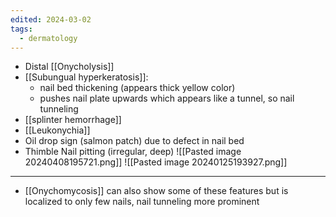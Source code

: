 ```yaml
---
edited: 2024-03-02
tags:
  - dermatology
---
```


- Distal [[Onycholysis]]
- [[Subungual hyperkeratosis]]: 
	- nail bed thickening (appears thick yellow color) 
	- pushes nail plate upwards which appears like a tunnel, so nail tunneling 
- [[splinter hemorrhage]]
- [[Leukonychia]]
- Oil drop sign (salmon patch) due to defect in nail bed
- Thimble Nail pitting  (irregular, deep)
![[Pasted image 20240408195721.png]]
![[Pasted image 20240125193927.png]] 

---
- [[Onychomycosis]] can also show some of these features but is localized to only few nails, nail tunneling more prominent 